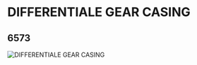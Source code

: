# DIFFERENTIALE GEAR CASING
## 6573
![DIFFERENTIALE GEAR CASING](https://lc-www-live-s.legocdn.com/media/bricks/5/2/4211023.jpg)